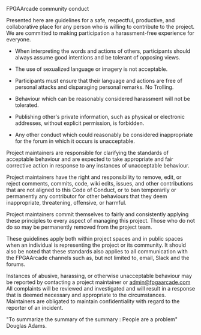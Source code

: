 
FPGAArcade community conduct

Presented here are guidelines for a safe, respectful, productive, and
collaborative place for any person who is willing to contribute to the
project. We are committed to making participation a harassment-free experience
for everyone.

* When interpreting the words and actions of others, participants should always
    assume good intentions and be tolerant of opposing views.

* The use of sexualized language or imagery is not acceptable.

* Participants must ensure that their language and actions are free of personal
    attacks and disparaging personal remarks. No Trolling.

* Behaviour which can be reasonably considered harassment will not be tolerated.

* Publishing other's private information, such as physical or electronic
    addresses, without explicit permission, is forbidden.

* Any other conduct which could reasonably be considered inappropriate for the
    forum in which it occurs is unacceptable.

Project maintainers are responsible for clarifying the standards of acceptable
behaviour and are expected to take appropriate and fair corrective action in
response to any instances of unacceptable behaviour.

Project maintainers have the right and responsibility to remove, edit, or
reject comments, commits, code, wiki edits, issues, and other contributions
that are not aligned to this Code of Conduct, or to ban temporarily or
permanently any contributor for other behaviours that they deem inappropriate,
threatening, offensive, or harmful.

Project maintainers commit themselves to fairly and consistently applying these
principles to every aspect of managing this project. Those who do  not do so may
be permanently removed from the project team.

These guidelines apply both within project spaces and in public spaces when
an individual is representing the project or its community.  It should also be
noted that these standards also applies to all communication with the FPGAArcade
channels such as, but not limited to, email, Slack and the forums.

Instances of abusive, harassing, or otherwise unacceptable behaviour may be
reported by contacting a project maintainer or admin@fpgaarcade.com
All complaints will be reviewed and investigated and will result in a response
that is deemed necessary and appropriate to the circumstances. Maintainers are
obligated to maintain confidentiality with regard to the reporter of an
incident.

"To summarize the summary of the summary : People are a problem" Douglas Adams.